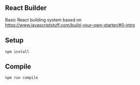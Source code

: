 React Builder
---
 
Basic React building system based on https://www.javascriptstuff.com/build-your-own-starter/#0-intro
 
 
Setup
---
 
```
npm install
```
 
 
 
Compile
---
 
```
npm run compile
```

